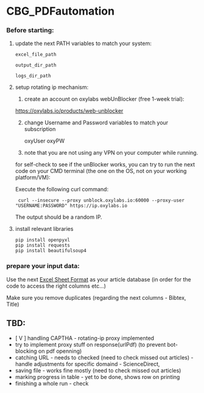 # CBG_PDFautomation

### Before starting:
1. update the next PATH variables to match your system:
  
       excel_file_path
  
       output_dir_path
  
       logs_dir_path

2. setup rotating ip mechanism:
    1. create an account on oxylabs webUnBlocker (free 1-week trial):

   https://oxylabs.io/products/web-unblocker
   
    2. change Username and Password variables to match your subscription

       oxyUser
       oxyPW

    3. note that you are not using any VPN on your computer while running.

    for self-check to see if the unBlocker works, you can try to run the next code on your CMD terminal (the one on the OS, not on your working platform/VM):

    Execute the following curl command:

        curl --insecure --proxy unblock.oxylabs.io:60000 --proxy-user "USERNAME:PASSWORD" https://ip.oxylabs.io

   The output should be a random IP.

3. install relevant libraries

       pip install openpyxl
       pip install requests
       pip install beautifulsoup4
### prepare your input data:
Use the next [Excel Sheet Format](https://github.com/simShig/CBG_PDFautomation/files/13323088/ExcelSheetFormat.xlsx)  as your article database (in order for the code to access the right columns etc...)

Make sure you remove duplicates (regarding the next columns - Bibtex, Title)


 


## TBD:
- [ V ] handling CAPTHA - rotating-ip proxy implemented
- try to implement proxy stuff on response(urlPdf) (to prevent bot-blocking on pdf openning)
- catching URL - needs to checked (need to check missed out articles) - handle adjustments for specific domaind - ScienceDirect,
- saving file - works fine mostly (need to check missed out articles)
- marking progress in table - yet to be done, shows row on printing
- finishing a whole run - check 
